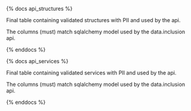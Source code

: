 {% docs api_structures %}

Final table containing validated structures with PII and used by the api.

The columns (must) match sqlalchemy model used by the data.inclusion api.

{% enddocs %}

{% docs api_services %}

Final table containing validated services with PII and used by the api.

The columns (must) match sqlalchemy model used by the data.inclusion api.

{% enddocs %}
